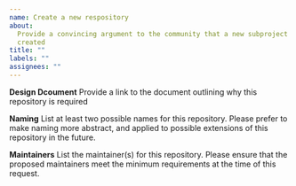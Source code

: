 ```yaml
---
name: Create a new respository
about:
  Provide a convincing argument to the community that a new subproject must be
  created
title: ""
labels: ""
assignees: ""
---
```


**Design Dcoument** Provide a link to the document outlining why this repository
is required

**Naming** List at least two possible names for this repository. Please prefer
to make naming more abstract, and applied to possible extensions of this
repository in the future.

**Maintainers** List the maintainer(s) for this repository. Please ensure that
the proposed maintainers meet the minimum requirements at the time of this
request.
